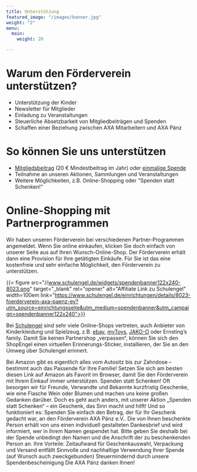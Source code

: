 ```yaml
---
title: Unterstützung
featured_image: "/images/banner.jpg"
weight: "2"
menu:
  main:
    weight: 20

---
```

# Warum den Förderverein unterstützen?

* Unterstützung der Kinder
* Newsletter für Mitglieder
* Einladung zu Veranstaltungen
* Steuerliche Absetzbarkeit von Mitgliedbeiträgen und Spenden
* Schaffen einer Beziehung zwischen AXA Mitarbeitern und AXA Pänz

# So können Sie uns unterstützen

* [Mitgliedsbeitrag](Beitrittserklaerung_Foerderverein_AXA.pdf) (20 € Mindestbeitrag im Jahr) oder [einmalige Spende](/Beitrittserklaerung_Foerderverein_AXA-Paenz.pdf)
* Teilnahme an unseren Aktionen, Sammlungen und Veranstaltungen
* Weitere Möglichkeiten, z.B. Online-Shopping oder "Spenden statt Schenken!"

# Online-Shopping mit Partnerprogrammen

Wir haben unseren Förderverein bei verschiedenen Partner-Programmen angemeldet. Wenn Sie online
einkaufen, klicken Sie doch einfach von unserer Seite aus auf Ihren Wunsch-Online-Shop. Der Förderverein
erhält dann eine Provision für Ihre getätigten Einkäufe. Für Sie ist das eine kostenfreie und sehr einfache
Möglichkeit, den Förderverein zu unterstützen.

{{< figure src="//www.schulengel.de/widgets/spendenbanner122x240-8023.png"
target="_blank" rel="opener" alt="Affiliate Link zu Schulengel"
width=100em
link="https://www.schulengel.de/einrichtungen/details/8023-foerderverein-axa-paenz-ev?utm_source=einrichtungsseite&utm_medium=spendenbanner&utm_campaign=spendenbanner122x240">}}

Bei [Schulengel](https://www.schulengel.de/einrichtungen/details/8023-foerderverein-axa-paenz-ev?utm_source=einrichtungsseite&utm_medium=spendenbanner&utm_campaign=spendenbanner122x240) sind sehr viele Online-Shops vertreten, auch Anbieter
von Kinderkleidung und Spielzeug, z.B. [ebay](https://www.schulengel.de/shoppen/shop-info/2-ebay), [myToys](https://www.schulengel.de/shoppen/shop-info/16-mytoysde), [JAKO-O](https://www.schulengel.de/shoppen/shop-info/25-jako-o) oder
Ernsting’s family.
Damit Sie keinen Partnershop „verpassen“, können Sie sich den ShopEngel einen virtuellen Erinnerungs-Sticker, installieren, der Sie an den
Umweg über Schulengel erinnert.

Bei Amazon gibt es eigentlich
alles vom Autositz bis zur
Zahndose – bestimmt auch das
Passende für Ihre Familie!
Setzen Sie sich am besten diesen
Link auf Amazon als Favorit im
Browser, damit Sie den
Förderverein mit Ihrem Einkauf
immer unterstützen.
Spenden statt Schenken!
Oft besorgen wir für Freunde, Verwandte und Bekannte kurzfristig Geschenke, wie eine Flasche Wein oder
Blumen und machen uns keine großen Gedanken darüber. Doch es geht auch anders, mit unserer Aktion
„Spenden statt Schenken“ – ein Geschenk, das Sinn macht und hilft!
Und so funktioniert es:
Spenden Sie einfach den Betrag, der für Ihr Geschenk gedacht war, an den Förderverein AXA Pänz e.V.. Die
von Ihnen beschenkte Person erhält von uns einen individuell gestalteten Dankesbrief und wird informiert,
wer in ihrem Namen gespendet hat. Bitte geben Sie deshalb bei der Spende unbedingt den Namen und die
Anschrift der zu beschenkenden Person an.
Ihre Vorteile:
Zeitaufwand für Geschenkauswahl, Verpackung und Versand entfällt
Sinnvolle und nachhaltige Verwendung Ihrer Spende (auf Wunsch auch zweckgebunden)
Steuermindernd durch unsere Spendenbescheinigung
Die AXA Pänz danken Ihnen!
